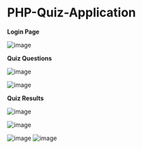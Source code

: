 # PHP-Quiz-Application

**Login Page** 

![image](https://user-images.githubusercontent.com/32308521/45068436-74250900-b095-11e8-8164-d6d77ab3ad1d.png)

**Quiz Questions** 

![image](https://user-images.githubusercontent.com/32308521/45068583-1c3ad200-b096-11e8-8c41-db3e312cfd35.png)

![image](https://user-images.githubusercontent.com/32308521/45068585-1e9d2c00-b096-11e8-82d7-6a5cf0d9330a.png)

**Quiz Results**

![image](https://user-images.githubusercontent.com/32308521/45068588-20ff8600-b096-11e8-944d-e3c4fdae12f7.png)



![image](https://user-images.githubusercontent.com/32308521/45068591-2361e000-b096-11e8-8d95-9c840eb71970.png)

![image](https://user-images.githubusercontent.com/32308521/45068577-16dd8780-b096-11e8-99b4-bb8c784ededa.png)
![image](https://user-images.githubusercontent.com/32308521/45068578-193fe180-b096-11e8-9ac2-7eb97b10be75.png)




